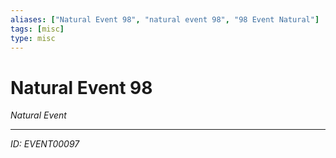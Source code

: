 ```yaml
---
aliases: ["Natural Event 98", "natural event 98", "98 Event Natural"]
tags: [misc]
type: misc
---
```


# Natural Event 98

*Natural Event*

---
*ID: EVENT00097*